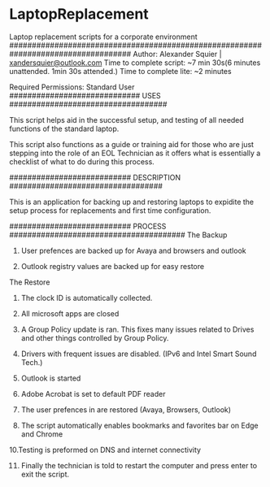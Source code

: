 # LaptopReplacement
Laptop replacement scripts for a corporate environment
###################################################################################
Author: Alexander Squier | xandersquier@outlook.com
Time to complete script: ~7 min 30s(6 minutes unattended. 1min 30s attended.)
Time to complete lite: ~2 minutes

Required Permissions: Standard User
#############################        USES       ###################################

This script helps aid in the successful setup, and testing of all needed functions
of the standard laptop. 


This script also functions as a guide or training aid for those who are just
stepping into the role of an EOL Technician as it offers what is essentially a
checklist of what to do during this process.


###########################     DESCRIPTION      ##################################

This is an application for backing up and restoring laptops to expidite the setup
process for replacements and first time configuration.  

###########################     PROCESS    #######################################
The Backup
1. User prefences are backed up for Avaya and browsers and outlook

2. Outlook registry values are backed up for easy restore

The Restore 
1. The clock ID is automatically collected.

2. All microsoft apps are closed

3. A Group Policy update is ran. This fixes many issues related to Drives and
other things controlled by Group Policy. 

4. Drivers with frequent issues are disabled. (IPv6 and Intel Smart Sound Tech.)

5. Outlook is started

7. Adobe Acrobat is set to default PDF reader

8. The user prefences in are restored (Avaya, Browsers, Outlook)

9. The script automatically enables bookmarks and favorites bar on Edge and Chrome

10.Testing is preformed on DNS and internet connectivity

11. Finally the technician is told to restart the computer and press enter to exit
the script.
